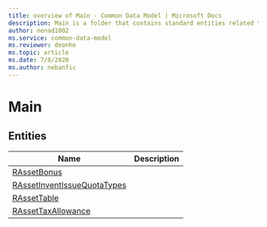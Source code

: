 ```yaml
---
title: overview of Main - Common Data Model | Microsoft Docs
description: Main is a folder that contains standard entities related to the Common Data Model.
author: nenad1002
ms.service: common-data-model
ms.reviewer: deonhe
ms.topic: article
ms.date: 7/8/2020
ms.author: nebanfic
---
```


# Main


## Entities

|Name|Description|
|---|---|
|[RAssetBonus](RAssetBonus.md)||
|[RAssetInventIssueQuotaTypes](RAssetInventIssueQuotaTypes.md)||
|[RAssetTable](RAssetTable.md)||
|[RAssetTaxAllowance](RAssetTaxAllowance.md)||
